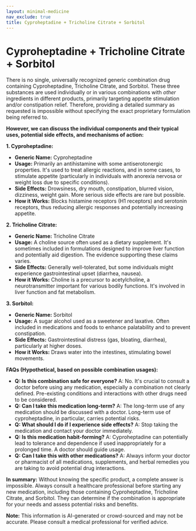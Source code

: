 ```yaml
---
layout: minimal-medicine
nav_exclude: true
title: Cyproheptadine + Tricholine Citrate + Sorbitol
---
```


# Cyproheptadine + Tricholine Citrate + Sorbitol

There is no single, universally recognized generic combination drug containing Cyproheptadine, Tricholine Citrate, and Sorbitol.  These three substances are used individually or in various combinations with *other* ingredients in different products, primarily targeting appetite stimulation and/or constipation relief.  Therefore, providing a detailed summary as requested is impossible without specifying the exact proprietary formulation being referred to.

**However, we can discuss the individual components and their typical uses, potential side effects, and mechanisms of action:**


**1. Cyproheptadine:**

* **Generic Name:** Cyproheptadine
* **Usage:** Primarily an antihistamine with some antiserotonergic properties. It's used to treat allergic reactions, and in some cases, to stimulate appetite (particularly in individuals with anorexia nervosa or weight loss due to specific conditions).
* **Side Effects:** Drowsiness, dry mouth, constipation, blurred vision, dizziness, weight gain. More serious side effects are rare but possible.
* **How it Works:** Blocks histamine receptors (H1 receptors) and serotonin receptors, thus reducing allergic responses and potentially increasing appetite.

**2. Tricholine Citrate:**

* **Generic Name:** Tricholine Citrate
* **Usage:** A choline source often used as a dietary supplement.  It's sometimes included in formulations designed to improve liver function and potentially aid digestion. The evidence supporting these claims varies.
* **Side Effects:** Generally well-tolerated, but some individuals might experience gastrointestinal upset (diarrhea, nausea).
* **How it Works:** Choline is a precursor to acetylcholine, a neurotransmitter important for various bodily functions. It's involved in liver function and fat metabolism.

**3. Sorbitol:**

* **Generic Name:** Sorbitol
* **Usage:** A sugar alcohol used as a sweetener and laxative.  Often included in medications and foods to enhance palatability and to prevent constipation.
* **Side Effects:**  Gastrointestinal distress (gas, bloating, diarrhea), particularly at higher doses.
* **How it Works:** Draws water into the intestines, stimulating bowel movements.


**FAQs (Hypothetical, based on possible combination usages):**

* **Q: Is this combination safe for everyone?** A:  No.  It's crucial to consult a doctor before using any medication, especially a combination not clearly defined.  Pre-existing conditions and interactions with other drugs need to be considered.
* **Q: Can I take this medication long-term?** A:  The long-term use of any medication should be discussed with a doctor. Long-term use of cyproheptadine, in particular, carries potential risks.
* **Q: What should I do if I experience side effects?** A: Stop taking the medication and contact your doctor immediately.
* **Q: Is this medication habit-forming?** A: Cyproheptadine can potentially lead to tolerance and dependence if used inappropriately for a prolonged time.  A doctor should guide usage.
* **Q:  Can I take this with other medications?** A:  Always inform your doctor or pharmacist of all medications, supplements, and herbal remedies you are taking to avoid potential drug interactions.


**In summary:**  Without knowing the specific product, a complete answer is impossible. Always consult a healthcare professional before starting any new medication, including those containing Cyproheptadine, Tricholine Citrate, and Sorbitol.  They can determine if the combination is appropriate for your needs and assess potential risks and benefits.


**Note:** This information is AI-generated or crowd-sourced and may not be accurate. Please consult a medical professional for verified advice.